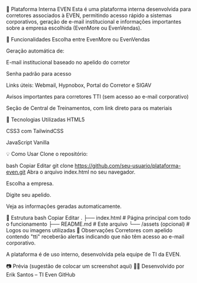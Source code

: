 🏢 Plataforma Interna EVEN
Esta é uma plataforma interna desenvolvida para corretores associados à EVEN, permitindo acesso rápido a sistemas corporativos, geração de e-mail institucional e informações importantes sobre a empresa escolhida (EvenMore ou EvenVendas).

🚀 Funcionalidades
Escolha entre EvenMore ou EvenVendas

Geração automática de:

E-mail institucional baseado no apelido do corretor

Senha padrão para acesso

Links úteis: Webmail, Hypnobox, Portal do Corretor e SIGAV

Avisos importantes para corretores TTI (sem acesso ao e-mail corporativo)

Seção de Central de Treinamentos, com link direto para os materiais

🧠 Tecnologias Utilizadas
HTML5

CSS3 com TailwindCSS

JavaScript Vanilla

💡 Como Usar
Clone o repositório:

bash
Copiar
Editar
git clone https://github.com/seu-usuario/plataforma-even.git
Abra o arquivo index.html no seu navegador.

Escolha a empresa.

Digite seu apelido.

Veja as informações geradas automaticamente.

📁 Estrutura
bash
Copiar
Editar
.
├── index.html              # Página principal com todo o funcionamento
├── README.md               # Este arquivo
└── /assets (opcional)     # Logos ou imagens utilizadas
📌 Observações
Corretores com apelido contendo "tti" receberão alertas indicando que não têm acesso ao e-mail corporativo.

A plataforma é de uso interno, desenvolvida pela equipe de TI da EVEN.

📷 Prévia (sugestão de colocar um screenshot aqui)
👨‍💻 Desenvolvido por
Erik Santos – TI Even
GitHub

